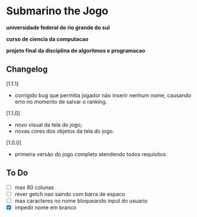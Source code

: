 # Submarino the Jogo

**universidade federal do rio grande do sul**

**curso de ciencia da computacao**

**projeto final da disciplina de algoritmos e programacao**

## Changelog

[1.1.1]
- corrigido bug que permitia jogador não inserir nenhum nome, causando erro no momento de salvar o ranking.

[1.1.0]
- novo visual da tela do jogo;
- novas cores dos objetos da tela do jogo.

[1.0.0]
- primeira versão do jogo completo atendendo todos requisitos.

## To Do

- [ ] max 80 colunas
- [ ] rever getch nao saindo com barra de espaco
- [ ] max caracteres no nome bloqueando input do usuario
- [x] impedir nome em branco
